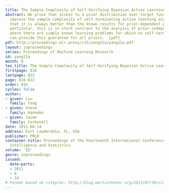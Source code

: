 ```yaml
---
title: The Sample Complexity of Self-Verifying Bayesian Active Learning
abstract: We prove that access to a prior distribution over target functions can dramatically
  improve the sample complexity of self-terminating active learning algorithms, so
  that it is always better than the known results for prior-dependent passive learning.  In
  particular, this is in stark contrast to the analysis of prior-independent algorithms,
  where there are simple known learning problems for which no self-terminating algorithm
  can provide this guarantee for all priors.  [pdf]
pdf: http://proceedings.mlr.press/v15/yang11a/yang11a.pdf
layout: inproceedings
series: Proceedings of Machine Learning Research
id: yang11a
month: 0
tex_title: The Sample Complexity of Self-Verifying Bayesian Active Learning
firstpage: 816
lastpage: 822
page: 816-822
order: 816
cycles: false
author:
- given: Liu
  family: Yang
- given: Steve
  family: Hanneke
- given: Jaime
  family: Carbonell
date: 2011-06-14
address: Fort Lauderdale, FL, USA
publisher: PMLR
container-title: Proceedings of the Fourteenth International Conference on Artificial
  Intelligence and Statistics
volume: '15'
genre: inproceedings
issued:
  date-parts:
  - 2011
  - 6
  - 14
# Format based on citeproc: http://blog.martinfenner.org/2013/07/30/citeproc-yaml-for-bibliographies/
---
```

